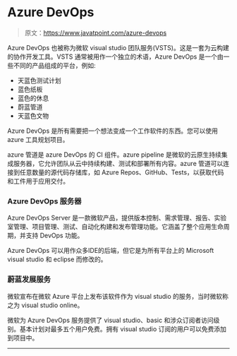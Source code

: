 # Azure DevOps

> 原文：<https://www.javatpoint.com/azure-devops>

Azure DevOps 也被称为微软 visual studio 团队服务(VSTS)。这是一套为云构建的协作开发工具。VSTS 通常被用作一个独立的术语，Azure DevOps 是一个由一些不同的产品组成的平台，例如:

*   天蓝色测试计划
*   蓝色纸板
*   蓝色的休息
*   蔚蓝管道
*   天蓝色文物

Azure DevOps 是所有需要把一个想法变成一个工作软件的东西。您可以使用 azure 工具规划项目。

azure 管道是 azure DevOps 的 CI 组件。azure pipeline 是微软的云原生持续集成服务器，它允许团队从云中持续构建、测试和部署所有内容。azure 管道可以连接到任意数量的源代码存储库，如 Azure Repos、GitHub、Tests，以获取代码和工件用于应用交付。

### Azure DevOps 服务器

Azure DevOps Server 是一款微软产品，提供版本控制、需求管理、报告、实验室管理、项目管理、测试、自动化构建和发布管理功能。它涵盖了整个应用生命周期，并支持 DevOps 功能。

Azure DevOps 可以用作众多IDE的后端，但它是为所有平台上的 Microsoft visual studio 和 eclipse 而修改的。

### 蔚蓝发展服务

微软宣布在微软 Azure 平台上发布该软件作为 visual studio 的服务，当时微软称之为 visual studio online。

微软为 Azure DevOps 服务提供了 visual studio、basic 和涉众订阅者访问级别。基本计划对最多五个用户免费。拥有 visual studio 订阅的用户可以免费添加到项目中。

* * *